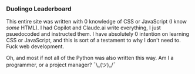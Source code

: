 ### Duolingo Leaderboard
This entire site was written with 0 knowledge
of CSS or JavaScript (I know *some* HTML). I had Copilot and Claude.ai write everything, 
I just psuedocoded and instructed them. 
I have absolutely 0 intention on learning CSS or JavaScript,
and this is sort of a testament to why I don't need to. Fuck web development.

Oh, and most if not all of the Python was also written this way. Am I a programmer, or a project manager? ¯\\\_(ツ)\_/¯
